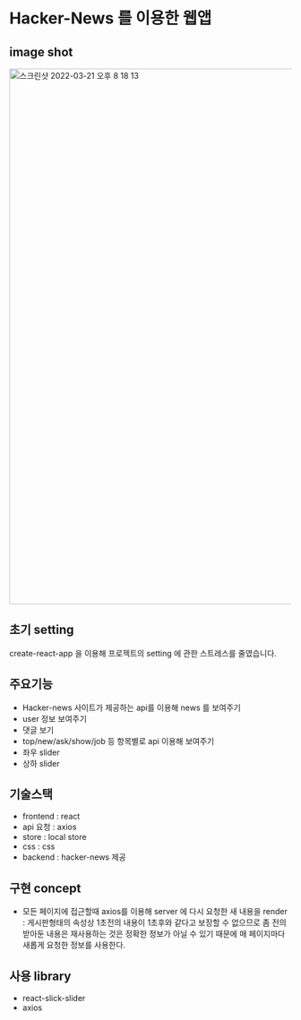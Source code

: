 # Hacker-News 를 이용한 웹앱

## image shot

<img width="957" alt="스크린샷 2022-03-21 오후 8 18 13" src="https://user-images.githubusercontent.com/61385080/159250729-da965bac-e21c-495e-8001-1682ab63ced6.png">



## 초기 setting

create-react-app 을 이용해 프로젝트의 setting 에 관한 스트레스를 줄였습니다.


## 주요기능

- Hacker-news 사이트가 제공하는 api를 이용해 news 를 보여주기
- user 정보 보여주기
- 댓글 보기
- top/new/ask/show/job 등 항목별로 api 이용해 보여주기
- 좌우 slider
- 상하 slider


## 기술스택

- frontend : react
- api 요청 : axios
- store : local store
- css : css
- backend : hacker-news 제공


## 구현 concept

- 모든 페이지에 접근할때 axios를 이용해 server 에 다시 요청한 새 내용을 render 
  : 게시판형태의 속성상 1초전의 내용이 1초후와 같다고 보장할 수 없으므로 좀 전의 받아둔 내용은 재사용하는 것은 정확한 정보가 아닐 수 있기 때문에 매 페이지마다 새롭게 요청한 정보를 사용한다.


## 사용 library

- react-slick-slider
- axios


